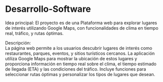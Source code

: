 # Desarrollo-Software

Idea principal:
El proyecto es de una Plataforma web para explorar lugares de interés utilizando Google Maps, con funcionalidades de clima en tiempo real, tráfico, y rutas óptimas.

Descripción:  
La página web permite a los usuarios descubrir lugares de interés como restaurantes, parques, eventos, y sitios turísticos cercanos. La aplicación utiliza Google Maps para mostrar la ubicación de estos lugares y proporciona información en tiempo real sobre el clima, el tiempo estimado de llegada (ETA) y las condiciones del tráfico. Incluye funciones para seleccionar rutas óptimas y personalizar los tipos de lugares que desean. 
